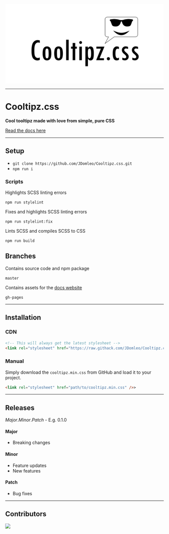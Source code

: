![Cooltipz.css](./logo.png)

---

# Cooltipz.css

**Cool tooltipz made with love from simple, pure CSS**

[Read the docs here](https://cooltipz.jackdomleo.dev)

---

## Setup

- `git clone https://github.com/JDomleo/Cooltipz.css.git`
- `npm run i`

### Scripts

Highlights SCSS linting errors
```
npm run stylelint
```

Fixes and highlights SCSS linting errors
```
npm run stylelint:fix
```

Lints SCSS and compiles SCSS to CSS
```
npm run build
```

## Branches

Contains source code and npm package
```
master
```

Contains assets for the [docs website](https://cooltipz.jackdomleo.dev)
```
gh-pages
```

---

## Installation

### CDN

```html
<!-- This will always get the latest stylesheet -->
<link rel="stylesheet" href="https://raw.githack.com/JDomleo/Cooltipz.css/master/cooltipz.min.css" />>
```

### Manual

Simply download the `cooltipz.min.css` from GitHub and load it to your project.
```html
<link rel="stylesheet" href="path/to/cooltipz.min.css" />>
```

---

## Releases

_Major_._Minor_._Patch_ - E.g. 0.1.0

#### Major
- Breaking changes

#### Minor
- Feature updates
- New features

#### Patch
- Bug fixes

---

## Contributors

<a href="https://github.com/JDomleo/Cooltipz.css/graphs/contributors">
  <img src="https://contributors-img.web.app/image?repo=JDomleo/Cooltipz.css" />
</a>
